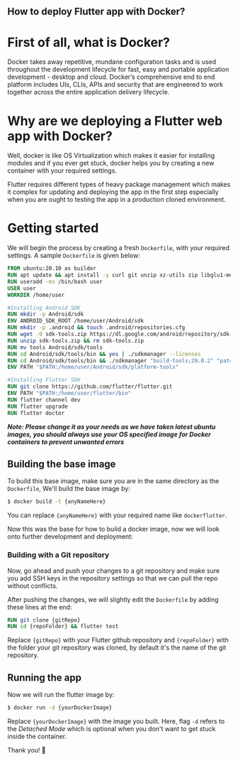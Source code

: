 ## How to deploy Flutter app with Docker?

# First of all, what is Docker?

Docker takes away repetitive, mundane configuration tasks and is used throughout the development lifecycle for fast, easy and portable application development - desktop and cloud. Docker’s comprehensive end to end platform includes UIs, CLIs, APIs and security that are engineered to work together across the entire application delivery lifecycle.

# Why are we deploying a Flutter web app with Docker?

Well, docker is like OS Virtualization which makes it easier for installing modules and if you ever get stuck, docker helps you by creating a new container with your required settings. 

Flutter requires different types of heavy package management which makes it complex for updating and deploying the app in the first step especially when you are ought to testing the app in a production cloned environment.

# Getting started

We will begin the process by creating a fresh `Dockerfile`, with your required settings. A sample `Dockerfile` is given below:

```dockerfile
FROM ubuntu:20.10 as builder
RUN apt update && apt install -y curl git unzip xz-utils zip libglu1-mesa openjdk-8-jdk wget
RUN useradd -ms /bin/bash user
USER user
WORKDIR /home/user

#Installing Android SDK
RUN mkdir -p Android/sdk
ENV ANDROID_SDK_ROOT /home/user/Android/sdk
RUN mkdir -p .android && touch .android/repositories.cfg
RUN wget -O sdk-tools.zip https://dl.google.com/android/repository/sdk-tools-linux-4333796.zip
RUN unzip sdk-tools.zip && rm sdk-tools.zip
RUN mv tools Android/sdk/tools
RUN cd Android/sdk/tools/bin && yes | ./sdkmanager --licenses
RUN cd Android/sdk/tools/bin && ./sdkmanager "build-tools;29.0.2" "patcher;v4" "platform-tools" "platforms;android-29" "sources;android-29"
ENV PATH "$PATH:/home/user/Android/sdk/platform-tools"

#Installing Flutter SDK
RUN git clone https://github.com/flutter/flutter.git
ENV PATH "$PATH:/home/user/flutter/bin"
RUN flutter channel dev
RUN flutter upgrade
RUN flutter doctor
```

***Note: Please change it as your needs as we have taken latest ubuntu images, you should always use your OS specified image for Docker containers to prevent unwanted errors***

## Building the base image

To build this base image, make sure you are in the same directory as the `Dockerfile`,
We'll build the base image by:
```sh
$ docker build -t {anyNameHere}
```
You can replace `{anyNameHere}` with your required name like `dockerflutter`.

Now this was the base for how to build a docker image, now we will look onto further development and deployment:

### Building with a Git repository

Now, go ahead and push your changes to a git repository and make sure you add SSH keys in the repository settings so that we can pull the repo without conflicts.

After pushing the changes, we will slightly edit the `Dockerfile` by adding these lines at the end:
```Dockerfile
RUN git clone {gitRepo}
RUN cd {repoFolder} && flutter test
```
Replace `{gitRepo}` with your Flutter github repository and `{repoFolder}` with the folder your git repository was cloned, by default it's the name of the git repository.

## Running the app

Now we will run the flutter image by:
```sh
$ docker run -d {yourDockerImage}
```
Replace `{yourDockerImage}` with the image you built.
Here, flag `-d` refers to the *Detached Mode* which is optional when you don't want to get stuck inside the container.

Thank you! 👋